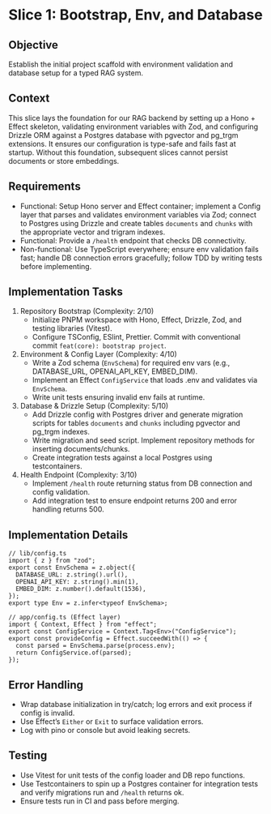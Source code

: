 # Slice 1: Bootstrap, Env, and Database
## Objective
Establish the initial project scaffold with environment validation and database setup for a typed RAG system.
## Context
This slice lays the foundation for our RAG backend by setting up a Hono + Effect skeleton, validating environment variables with Zod, and configuring Drizzle ORM against a Postgres database with pgvector and pg_trgm extensions. It ensures our configuration is type-safe and fails fast at startup. Without this foundation, subsequent slices cannot persist documents or store embeddings.
## Requirements
- Functional: Setup Hono server and Effect container; implement a Config layer that parses and validates environment variables via Zod; connect to Postgres using Drizzle and create tables `documents` and `chunks` with the appropriate vector and trigram indexes.
- Functional: Provide a `/health` endpoint that checks DB connectivity.
- Non-functional: Use TypeScript everywhere; ensure env validation fails fast; handle DB connection errors gracefully; follow TDD by writing tests before implementing.
## Implementation Tasks 
1. Repository Bootstrap (Complexity: 2/10)
   - Initialize PNPM workspace with Hono, Effect, Drizzle, Zod, and testing libraries (Vitest).
   - Configure TSConfig, ESlint, Prettier. Commit with conventional commit `feat(core): bootstrap project`.
2. Environment & Config Layer (Complexity: 4/10)
   - Write a Zod schema (`EnvSchema`) for required env vars (e.g., DATABASE_URL, OPENAI_API_KEY, EMBED_DIM).
   - Implement an Effect `ConfigService` that loads .env and validates via `EnvSchema`.
   - Write unit tests ensuring invalid env fails at runtime.
3. Database & Drizzle Setup (Complexity: 5/10)
   - Add Drizzle config with Postgres driver and generate migration scripts for tables `documents` and `chunks` including pgvector and pg_trgm indexes.
   - Write migration and seed script. Implement repository methods for inserting documents/chunks.
   - Create integration tests against a local Postgres using testcontainers.
4. Health Endpoint (Complexity: 3/10)
   - Implement `/health` route returning status from DB connection and config validation.
   - Add integration test to ensure endpoint returns 200 and error handling returns 500.
## Implementation Details
```
// lib/config.ts
import { z } from "zod";
export const EnvSchema = z.object({
  DATABASE_URL: z.string().url(),
  OPENAI_API_KEY: z.string().min(1),
  EMBED_DIM: z.number().default(1536),
});
export type Env = z.infer<typeof EnvSchema>;

// app/config.ts (Effect layer)
import { Context, Effect } from "effect";
export const ConfigService = Context.Tag<Env>("ConfigService");
export const provideConfig = Effect.succeedWith(() => {
  const parsed = EnvSchema.parse(process.env);
  return ConfigService.of(parsed);
});
```
## Error Handling
- Wrap database initialization in try/catch; log errors and exit process if config is invalid.
- Use Effect’s `Either` or `Exit` to surface validation errors.
- Log with pino or console but avoid leaking secrets.
## Testing
- Use Vitest for unit tests of the config loader and DB repo functions.
- Use Testcontainers to spin up a Postgres container for integration tests and verify migrations run and `/health` returns ok.
- Ensure tests run in CI and pass before merging.
